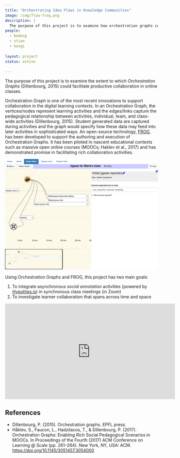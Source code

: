 ```yaml
---
title: "Orchestrating Idea Flows in Knowledge Communities"
image: /img/flow-frog.png
description: |
  The purpose of this project is to examine how orchestration graphs could facilitate productive collaboration in online classes. 
people:
  - bodong
  - stian
  - hongs

layout: project
status: active

---
```


The purpose of this project is to examine the extent to which *Orchestration Graphs* (Dillenbourg, 2015) could facilitate productive collaboration in online classes. 

Orchestration Graph is one of the most recent innovations to support collaboration in the digital learning contexts. In an Orchestration Graph, the vertices/nodes represent learning activities and the edges/links capture the pedagogical relationship between activities, individual, team, and class-wide activities (Dillenbourg, 2015). Student generated data are captured during activities and the graph would specify how these data may feed into later activities in sophisticated ways. An open-source technology, [FROG](https://github.com/chili-epfl/FROG), has been developed to support the authoring and execution of Orchestration Graphs. It has been piloted in nascent educational contexts such as massive open online courses (MOOCs; Haklev et al., 2017) and has demonstrated promise in facilitating rich collaboration activities. 

<img src="https://github.com/chili-epfl/FROG/raw/develop/docs/frog-editor.png" width="700px" />

Using Orchestration Graphs and FROG, this project has two main goals:

1. To integrate asynchronous *social annotation* activities (powered by [Hypothes.is](https://hypothes.is/)) in synchronous class meetings (in Zoom)
2. To investigate learner collaboration that spans across time and space

<iframe width="560" height="315" src="https://www.youtube-nocookie.com/embed/SIJ25Or_zjo?rel=0" frameborder="0" allow="autoplay; encrypted-media" allowfullscreen></iframe>

## References

- Dillenbourg, P. (2015). Orchestration graphs. EPFL press. 
- Håklev, S., Faucon, L., Hadzilacos, T., & Dillenbourg, P. (2017). Orchestration Graphs: Enabling Rich Social Pedagogical Scenarios in MOOCs. In Proceedings of the Fourth (2017) ACM Conference on Learning @ Scale (pp. 261–264). New York, NY, USA: ACM. https://doi.org/10.1145/3051457.3054000
